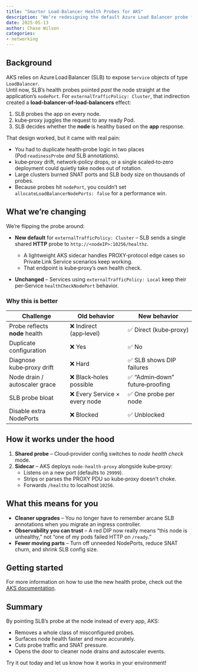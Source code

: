 ```yaml
---
title: "Smarter Load‑Balancer Health Probes for AKS"
description: "We’re redesigning the default Azure Load Balancer probe for externalTrafficPolicy: Cluster services so your apps stay healthy, troubleshooting gets simpler, and you can finally turn off those extra NodePorts."
date: 2025-05-13
author: Chase Wilson
categories:
- networking
---
```


## Background

AKS relies on Azure Load Balancer (SLB) to expose `Service` objects of type `LoadBalancer`.  
Until now, SLB’s health probes pointed *past* the node straight at the application’s `nodePort`. For `externalTrafficPolicy: Cluster`, that indirection created a **load‑balancer‑of‑load‑balancers** effect:

1. SLB probes the app on every node.  
2. kube‑proxy juggles the request to any ready Pod.  
3. SLB decides whether the **node** is healthy based on the **app** response.

That design worked, but it came with real pain:

- You had to duplicate health‑probe logic in two places (Pod `readinessProbe` *and* SLB annotations).
- kube‑proxy drift, network‑policy drops, or a single scaled‑to‑zero deployment could quietly take nodes out of rotation.  
- Large clusters burned SNAT ports and SLB body size on thousands of probes.  
- Because probes hit `nodePort`, you couldn’t set `allocateLoadBalancerNodePorts: false` for a performance win.

## What we’re changing

We’re flipping the probe around:

- **New default** for `externalTrafficPolicy: Cluster` – SLB sends a single shared **HTTP** probe to `http://<nodeIP>:10256/healthz`.  
  - A lightweight AKS sidecar handles PROXY‑protocol edge cases so Private Link Service scenarios keep working.
  - That endpoint is kube‑proxy’s own health check.  

- **Unchanged** – Services using `externalTrafficPolicy: Local` keep their per‑Service `healthCheckNodePort` behavior.

### Why this is better

| Challenge                      | Old behavior                 | New behavior                   |
|--------------------------------|------------------------------|--------------------------------|
| Probe reflects **node** health | ❌ Indirect (app‑level)       | ✅ Direct (kube‑proxy)          |
| Duplicate configuration        | ❌ Yes                        | ✅ No                           |
| Diagnose kube‑proxy drift      | ❌ Hard                       | ✅ SLB shows DIP failures       |
| Node drain / autoscaler grace  | ❌ Black‑holes possible       | ✅ “Admin‑down” future‑proofing |
| SLB probe bloat                | ❌ Every Service × every node | ✅ One probe per node           |
| Disable extra NodePorts        | ❌ Blocked                    | ✅ Unblocked                    |

## How it works under the hood

1. **Shared probe** – Cloud‑provider config switches to *node health check* mode.  
2. **Sidecar** – AKS deploys `node-health-proxy` alongside kube‑proxy:  
   - Listens on a new port (defaults to `29999`).  
   - Strips or parses the PROXY PDU so kube‑proxy doesn’t choke.  
   - Forwards `/healthz` to localhost `10256`.

## What this means for you

- **Cleaner upgrades** – You no longer have to remember arcane SLB annotations when you migrate an ingress controller.  
- **Observability you can trust** – A red DIP now really means “this node is unhealthy,” not “one of my pods failed HTTP on `/ready`.”  
- **Fewer moving parts** – Turn off unneeded NodePorts, reduce SNAT churn, and shrink SLB config size.  

## Getting started

For more information on how to use the new health probe, check out the [AKS documentation](https://learn.microsoft.com/azure/aks/load-balancer-standard).

## Summary

By pointing SLB’s probe at the node instead of every app, AKS:

- Removes a whole class of misconfigured probes.
- Surfaces node health faster and more accurately.
- Cuts probe traffic and SNAT pressure.
- Opens the door to cleaner node drains and autoscaler events.

Try it out today and let us know how it works in your environment!
